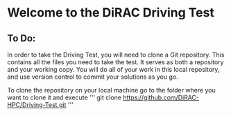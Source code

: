 # Welcome to the DiRAC Driving Test

## To Do:

In order to take the Driving Test, you will need to clone a Git repository. This contains all the files you need to take the test. It serves as both a repository and your working copy. You will do all of your work in this local repository, and use version control to commit your solutions as you go.

To clone the repository on your local machine go to the folder where you want to clone it and execute
'''
git clone https://github.com/DiRAC-HPC/Driving-Test.git
'''

